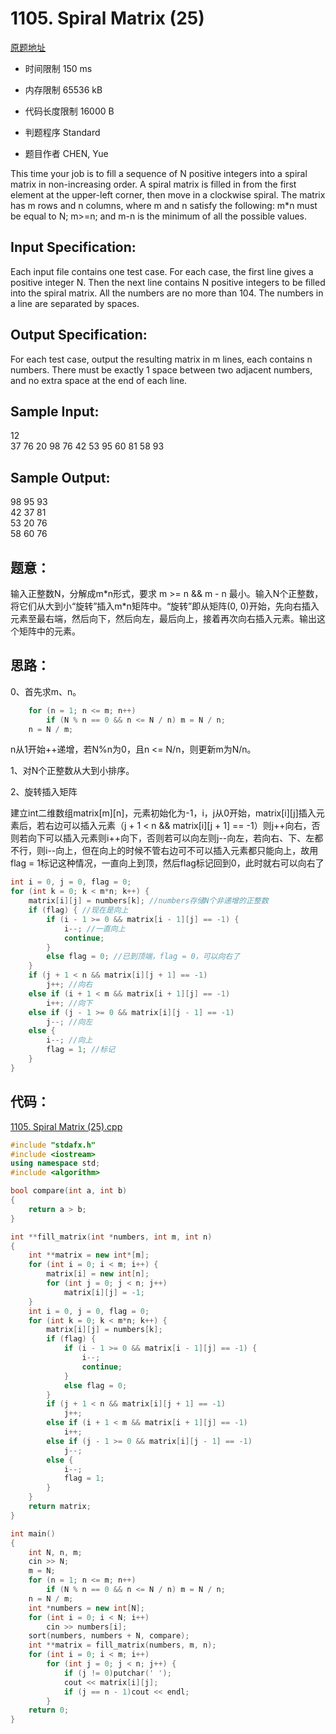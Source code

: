 # 1105. Spiral Matrix (25)

[原题地址](https://www.patest.cn/contests/pat-a-practise/1105)

* 时间限制 150 ms



* 内存限制 65536 kB



* 代码长度限制 16000 B



* 判题程序 Standard 

* 题目作者 CHEN, Yue



This time your job is to fill a sequence of N positive integers into a spiral matrix in non-increasing order. A spiral matrix is filled in from the first element at the upper-left corner, then move in a clockwise spiral. The matrix has m rows and n columns, where m and n satisfy the following: m*n must be equal to N; m>=n; and m-n is the minimum of all the possible values.

## Input Specification: 

Each input file contains one test case. For each case, the first line gives a positive integer N. Then the next line contains N positive integers to be filled into the spiral matrix. All the numbers are no more than 104. The numbers in a line are separated by spaces.

## Output Specification: 

For each test case, output the resulting matrix in m lines, each contains n numbers. There must be exactly 1 space between two adjacent numbers, and no extra space at the end of each line. 

## Sample Input:
12  
37 76 20 98 76 42 53 95 60 81 58 93  

## Sample Output:
98 95 93  
42 37 81  
53 20 76  
58 60 76  

## 题意：


输入正整数N，分解成m\*n形式，要求 m >= n && m - n 最小。输入N个正整数，将它们从大到小“旋转”插入m\*n矩阵中。“旋转”即从矩阵(0, 0)开始，先向右插入元素至最右端，然后向下，然后向左，最后向上，接着再次向右插入元素。输出这个矩阵中的元素。


## 思路：

0、首先求m、n。
```cpp
    for (n = 1; n <= m; n++)
		if (N % n == 0 && n <= N / n) m = N / n;
	n = N / m;
```
n从1开始++递增，若N%n为0，且n <= N/n，则更新m为N/n。


1、对N个正整数从大到小排序。

2、旋转插入矩阵

建立int二维数组matrix[m][n]，元素初始化为-1，i，j从0开始，matrix[i][j]插入元素后，若右边可以插入元素（j + 1 < n &&  matrix[i][j + 1] == -1）则j\+\+向右，否则若向下可以插入元素则i\+\+向下，否则若可以向左则j\-\-向左，若向右、下、左都不行，则i\-\-向上，但在向上的时候不管右边可不可以插入元素都只能向上，故用flag = 1标记这种情况，一直向上到顶，然后flag标记回到0，此时就右可以向右了
```cpp
int i = 0, j = 0, flag = 0;
for (int k = 0; k < m*n; k++) {
	matrix[i][j] = numbers[k]; //numbers存储N个非递增的正整数
	if (flag) { //现在是向上
		if (i - 1 >= 0 && matrix[i - 1][j] == -1) {
			i--; //一直向上
			continue;
		}
		else flag = 0; //已到顶端，flag = 0，可以向右了
	}
	if (j + 1 < n && matrix[i][j + 1] == -1)
		j++; //向右
	else if (i + 1 < m && matrix[i + 1][j] == -1)
		i++; //向下
	else if (j - 1 >= 0 && matrix[i][j - 1] == -1)
		j--; //向左
	else {
		i--; //向上
		flag = 1; //标记
	}
}
```


## 代码：


[1105. Spiral Matrix (25).cpp](https://github.com/jerrykcode/PAT-Advanced-Level-Practise/blob/master/PAT%20Advanced%20Level%20Practice/1105.%20Spiral%20Matrix%20(25)/1105.%20Spiral%20Matrix%20(25).cpp)


```cpp
#include "stdafx.h"
#include <iostream>
using namespace std;
#include <algorithm>

bool compare(int a, int b)
{
	return a > b;
}

int **fill_matrix(int *numbers, int m, int n)
{
	int **matrix = new int*[m];
	for (int i = 0; i < m; i++) {
		matrix[i] = new int[n];
		for (int j = 0; j < n; j++)
			matrix[i][j] = -1;
	}
	int i = 0, j = 0, flag = 0;
	for (int k = 0; k < m*n; k++) {
		matrix[i][j] = numbers[k];
		if (flag) {
			if (i - 1 >= 0 && matrix[i - 1][j] == -1) {
				i--;
				continue;
			}
			else flag = 0;
		}
		if (j + 1 < n && matrix[i][j + 1] == -1)
			j++;
		else if (i + 1 < m && matrix[i + 1][j] == -1)
			i++;
		else if (j - 1 >= 0 && matrix[i][j - 1] == -1)
			j--;
		else {
			i--;
			flag = 1;
		}
	}
	return matrix;
}

int main()
{
	int N, n, m;
	cin >> N;
	m = N;
	for (n = 1; n <= m; n++)
		if (N % n == 0 && n <= N / n) m = N / n;
	n = N / m;
	int *numbers = new int[N];
	for (int i = 0; i < N; i++) 
		cin >> numbers[i];
	sort(numbers, numbers + N, compare);
	int **matrix = fill_matrix(numbers, m, n);
	for (int i = 0; i < m; i++) 
		for (int j = 0; j < n; j++) {
			if (j != 0)putchar(' ');
			cout << matrix[i][j];
			if (j == n - 1)cout << endl;
		}
    return 0;
}
```